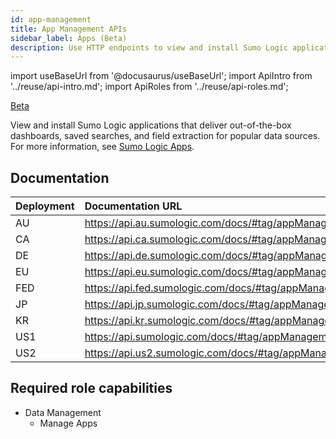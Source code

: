 ```yaml
---
id: app-management
title: App Management APIs
sidebar_label: Apps (Beta)
description: Use HTTP endpoints to view and install Sumo Logic applications that deliver out-of-the-box dashboards, saved searches, and field extraction for popular data sources.
---
```


import useBaseUrl from '@docusaurus/useBaseUrl';
import ApiIntro from '../reuse/api-intro.md';
import ApiRoles from '../reuse/api-roles.md';

<p> <a href="/docs/beta"><span className="beta">Beta</span></a> </p>

View and install Sumo Logic applications that deliver out-of-the-box dashboards, saved searches, and field extraction for popular data sources. For more information, see [Sumo Logic Apps](/docs/integrations).

## Documentation

<ApiIntro/>

| Deployment | Documentation URL                                         |
|:------------|:-----------------------------------------------------------|
| AU         | https://api.au.sumologic.com/docs/#tag/appManagement  |
| CA         | https://api.ca.sumologic.com/docs/#tag/appManagement  |
| DE         | https://api.de.sumologic.com/docs/#tag/appManagement  |
| EU         | https://api.eu.sumologic.com/docs/#tag/appManagement  |
| FED        | https://api.fed.sumologic.com/docs/#tag/appManagement |
| JP         | https://api.jp.sumologic.com/docs/#tag/appManagement  |
| KR         | https://api.kr.sumologic.com/docs/#tag/appManagement  |
| US1        | https://api.sumologic.com/docs/#tag/appManagement     |
| US2        | https://api.us2.sumologic.com/docs/#tag/appManagement |

## Required role capabilities

<ApiRoles/>

* Data Management
    * Manage Apps
